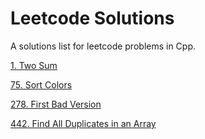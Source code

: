 # Leetcode Solutions
A solutions list for leetcode problems in Cpp.

[1. Two Sum ](https://github.com/anuanu0-0/daily-coding-problems/blob/master/problem%231.cpp)
 
[75. Sort Colors](https://github.com/anuanu0-0/leetcode-solutions/blob/master/SortColors.cpp)

[278. First Bad Version](https://github.com/anuanu0-0/leetcode-solutions/blob/master/FirstBadVersion.cpp)

[442. Find All Duplicates in an Array](https://github.com/anuanu0-0/leetcode-solutions/blob/master/FindDuplicates-in-anArray.cpp)
